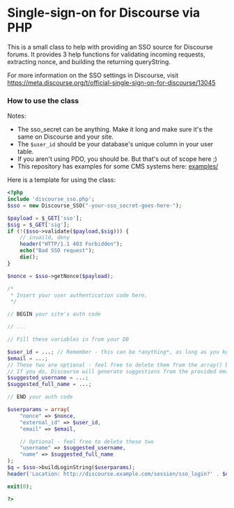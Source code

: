 # Single-sign-on for Discourse via PHP
This is a small class to help with providing an SSO source for Discourse forums.
It provides 3 help functions for validating incoming requests, extracting nonce, and building the returning queryString.

For more information on the SSO settings in Discourse, visit <https://meta.discourse.org/t/official-single-sign-on-for-discourse/13045>



### How to use the class


Notes:

 - The sso_secret can be anything. Make it long and make sure it's the same on Discourse and your site.
 - The `$user_id` should be your database's unique column in your user table.
 - If you aren't using PDO, you should be. But that's out of scope here ;)
 - This repository has examples for some CMS systems here: [examples/](examples/)

Here is a template for using the class:

```php
<?php
include 'discourse_sso.php';
$sso = new Discourse_SSO("-your-sso_secret-goes-here-");

$payload = $_GET['sso'];
$sig = $_GET['sig'];
if (!($sso->validate($payload,$sig))) {
    // invaild, deny
    header("HTTP/1.1 403 Forbidden");
    echo("Bad SSO request");
    die();
}

$nonce = $sso->getNonce($payload);

/*
 * Insert your user authentication code here.
 */

// BEGIN your site's auth code

// ...

// Fill these variables in from your DB

$user_id = ...; // Remember - this can be *anything*, as long as you keep it consistent!
$email = ...;
// These two are optional - feel free to delete them from the array() below
// If you do, Discourse will generate suggestions from the provided email.
$suggested_username = ...;
$suggested_full_name = ...;

// END your auth code

$userparams = array(
    "nonce" => $nonce,
    "external_id" => $user_id,
    "email" => $email,

    // Optional - feel free to delete these two
    "username" => $suggested_username,
    "name" => $suggested_full_name
);
$q = $sso->buildLoginString($userparams);
header('Location: http://discourse.example.com/session/sso_login?' . $q);

exit(0);

?>
```
